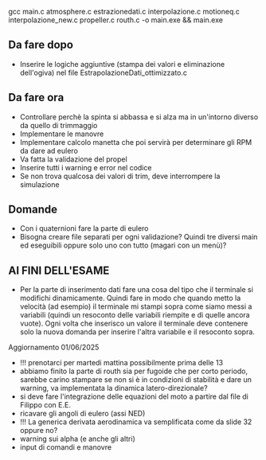 gcc main.c atmosphere.c estrazionedati.c interpolazione.c motioneq.c interpolazione_new.c propeller.c routh.c -o main.exe && main.exe

## Da fare dopo
- Inserire le logiche aggiuntive (stampa dei valori e eliminazione dell'ogiva) nel file EstrapolazioneDati_ottimizzato.c

## Da fare ora
- Controllare perchè la spinta si abbassa e si alza ma in un'intorno diverso da quello di trimmaggio
- Implementare le manovre
- Implementare calcolo manetta che poi servirà per determinare gli RPM da dare ad eulero
- Va fatta la validazione del propel
- Inserire tutti i warning e error nel codice
- Se non trova qualcosa dei valori di trim, deve interrompere la simulazione

## Domande
- Con i quaternioni fare la parte di eulero
- Bisogna creare file separati per ogni validazione? Quindi tre diversi main ed eseguibili oppure solo uno con tutto (magari con un menù)?

## AI FINI DELL'ESAME
- Per la parte di inserimento dati fare una cosa del tipo che il terminale si modifichi dinamicamente. Quindi fare in modo che quando metto la velocità (ad esempio) il terminale mi stampi sopra come siamo messi a variabili (quindi un resoconto delle variabili riempite e di quelle ancora vuote). Ogni volta che inserisco un valore il terminale deve contenere solo la nuova domanda per inserire l'altra variabile e il resoconto sopra.

Aggiornamento 01/06/2025
- !!! prenotarci per martedi mattina possibilmente prima delle 13
- abbiamo finito la parte di routh sia per fugoide che per corto periodo, sarebbe carino stampare se non si è in condizioni di stabilità e dare un warning, va implementata la dinamica latero-direzionale? 
- si deve fare l'integrazione delle equazioni del moto a partire dal file di Filippo con E.E.
- ricavare gli angoli di eulero (assi NED)
- !!! La generica derivata aerodinamica va semplificata come da slide 32 oppure no?
- warning sui alpha (e anche gli altri)
- input di comandi e manovre